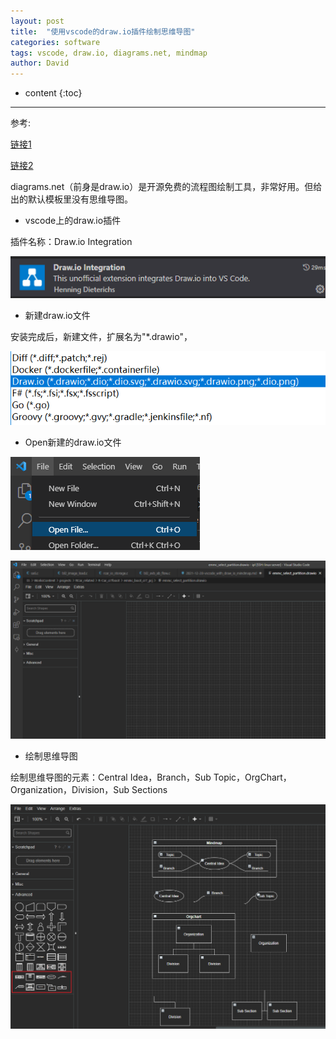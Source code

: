```yaml
---
layout: post
title:  "使用vscode的draw.io插件绘制思维导图"
categories: software
tags: vscode, draw.io, diagrams.net, mindmap
author: David
---
```


* content
{:toc}

---

参考:

[链接1](https://www.codenong.com/cs110689765/)

[链接2](https://mp.weixin.qq.com/s/04Wd8q0HIsAFLV1WiU4BIg)

diagrams.net（前身是draw.io）是开源免费的流程图绘制工具，非常好用。但给出的默认模板里没有思维导图。

* vscode上的draw.io插件

插件名称：Draw.io Integration

![vscode上的draw.io插件](https://github.com/titron/titron.github.io/raw/master/img/2021-12-28-vscode_with_draw_io_mindmap_plugin.png)

* 新建draw.io文件

安装完成后，新建文件，扩展名为"*.drawio"，

![create draw.io文件](https://github.com/titron/titron.github.io/raw/master/img/2021-12-28-vscode_with_draw_io_mindmap_new_file.png)

* Open新建的draw.io文件
  
![open draw.io文件](https://github.com/titron/titron.github.io/raw/master/img/2021-12-28-vscode_with_draw_io_mindmap_open_file.png)

![打开draw.io文件后的窗口](https://github.com/titron/titron.github.io/raw/master/img/2021-12-28-vscode_with_draw_io_mindmap_open_window.png)

* 绘制思维导图

绘制思维导图的元素：Central Idea，Branch，Sub Topic，OrgChart，Organization，Division，Sub Sections

![mind map元素](https://github.com/titron/titron.github.io/raw/master/img/2021-12-28-vscode_with_draw_io_mindmap_elements.png)

